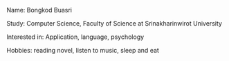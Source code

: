 Name: Bongkod Buasri

Study: Computer Science, Faculty of Science at Srinakharinwirot University

Interested in: Application, language, psychology

Hobbies: reading novel, listen to music, sleep and eat

<!---
Bell8753/Bell8753 is a ✨ special ✨ repository because its `README.md` (this file) appears on your GitHub profile.
You can click the Preview link to take a look at your changes.
--->
